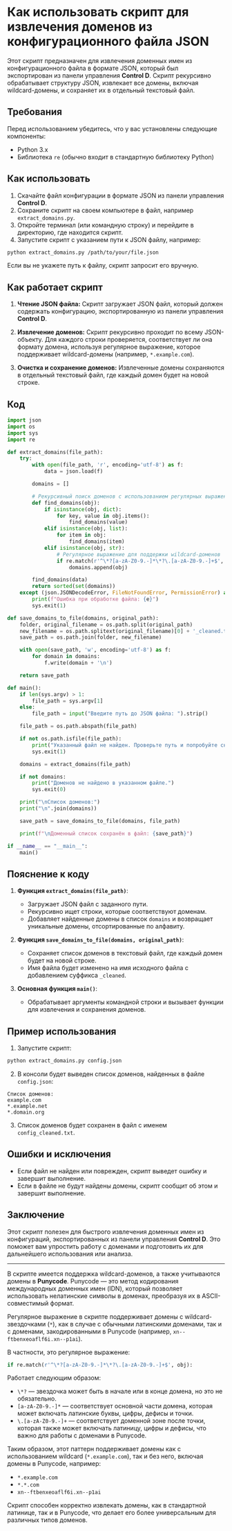 # Как использовать скрипт для извлечения доменов из конфигурационного файла JSON

Этот скрипт предназначен для извлечения доменных имен из конфигурационного файла в формате JSON, который был экспортирован из панели управления **Control D**. Скрипт рекурсивно обрабатывает структуру JSON, извлекает все домены, включая wildcard-домены, и сохраняет их в отдельный текстовый файл.

## Требования

Перед использованием убедитесь, что у вас установлены следующие компоненты:

- Python 3.x
- Библиотека `re` (обычно входит в стандартную библиотеку Python)

## Как использовать

1. Скачайте файл конфигурации в формате JSON из панели управления **Control D**.
2. Сохраните скрипт на своем компьютере в файл, например `extract_domains.py`.
3. Откройте терминал (или командную строку) и перейдите в директорию, где находится скрипт.
4. Запустите скрипт с указанием пути к JSON файлу, например:

```bash
python extract_domains.py /path/to/your/file.json
```

Если вы не укажете путь к файлу, скрипт запросит его вручную.

## Как работает скрипт

1. **Чтение JSON файла:**
   Скрипт загружает JSON файл, который должен содержать конфигурацию, экспортированную из панели управления **Control D**.

2. **Извлечение доменов:**
   Скрипт рекурсивно проходит по всему JSON-объекту. Для каждого строки проверяется, соответствует ли она формату домена, используя регулярное выражение, которое поддерживает wildcard-домены (например, `*.example.com`).

3. **Очистка и сохранение доменов:**
   Извлеченные домены сохраняются в отдельный текстовый файл, где каждый домен будет на новой строке.

## Код

```python
import json
import os
import sys
import re

def extract_domains(file_path):
    try:
        with open(file_path, 'r', encoding='utf-8') as f:
            data = json.load(f)

        domains = []

        # Рекурсивный поиск доменов с использованием регулярных выражений
        def find_domains(obj):
            if isinstance(obj, dict):
                for key, value in obj.items():
                    find_domains(value)
            elif isinstance(obj, list):
                for item in obj:
                    find_domains(item)
            elif isinstance(obj, str):
                # Регулярное выражение для поддержки wildcard-доменов
                if re.match(r'^\*?[a-zA-Z0-9.-]*\*?\.[a-zA-Z0-9.-]+$', obj):
                    domains.append(obj)

        find_domains(data)
        return sorted(set(domains))
    except (json.JSONDecodeError, FileNotFoundError, PermissionError) as e:
        print(f"Ошибка при обработке файла: {e}")
        sys.exit(1)

def save_domains_to_file(domains, original_path):
    folder, original_filename = os.path.split(original_path)
    new_filename = os.path.splitext(original_filename)[0] + '_cleaned.txt'
    save_path = os.path.join(folder, new_filename)

    with open(save_path, 'w', encoding='utf-8') as f:
        for domain in domains:
            f.write(domain + '\n')

    return save_path

def main():
    if len(sys.argv) > 1:
        file_path = sys.argv[1]
    else:
        file_path = input("Введите путь до JSON файла: ").strip()

    file_path = os.path.abspath(file_path)

    if not os.path.isfile(file_path):
        print("Указанный файл не найден. Проверьте путь и попробуйте снова.")
        sys.exit(1)

    domains = extract_domains(file_path)

    if not domains:
        print("Доменов не найдено в указанном файле.")
        sys.exit(0)

    print("\nСписок доменов:")
    print("\n".join(domains))

    save_path = save_domains_to_file(domains, file_path)

    print(f"\nДоменный список сохранён в файл: {save_path}")

if __name__ == "__main__":
    main()
```

## Пояснение к коду

1. **Функция `extract_domains(file_path)`**:
   - Загружает JSON файл с заданного пути.
   - Рекурсивно ищет строки, которые соответствуют доменам.
   - Добавляет найденные домены в список `domains` и возвращает уникальные домены, отсортированные по алфавиту.

2. **Функция `save_domains_to_file(domains, original_path)`**:
   - Сохраняет список доменов в текстовый файл, где каждый домен будет на новой строке.
   - Имя файла будет изменено на имя исходного файла с добавлением суффикса `_cleaned`.

3. **Основная функция `main()`**:
   - Обрабатывает аргументы командной строки и вызывает функции для извлечения и сохранения доменов.

## Пример использования

1. Запустите скрипт:

```bash
python extract_domains.py config.json
```

2. В консоли будет выведен список доменов, найденных в файле `config.json`:

```
Список доменов:
example.com
*.example.net
*.domain.org
```

3. Список доменов будет сохранен в файл с именем `config_cleaned.txt`.

## Ошибки и исключения

- Если файл не найден или поврежден, скрипт выведет ошибку и завершит выполнение.
- Если в файле не будут найдены домены, скрипт сообщит об этом и завершит выполнение.

## Заключение

Этот скрипт полезен для быстрого извлечения доменных имен из конфигураций, экспортированных из панели управления **Control D**. Это поможет вам упростить работу с доменами и подготовить их для дальнейшего использования или анализа.

---

В скрипте имеется поддержка wildcard-доменов, а также учитываются домены в **Punycode**. Punycode — это метод кодирования международных доменных имен (IDN), который позволяет использовать нелатинские символы в доменах, преобразуя их в ASCII-совместимый формат. 

Регулярное выражение в скрипте поддерживает домены с wildcard-звездочками (`*`), как в случае с обычными латинскими доменами, так и с доменами, закодированными в Punycode (например, `xn--ftbenxeoaflf6i.xn--p1ai`).

В частности, это регулярное выражение:

```python
if re.match(r'^\*?[a-zA-Z0-9.-]*\*?\.[a-zA-Z0-9.-]+$', obj):
```

Работает следующим образом:

- `\*?` — звездочка может быть в начале или в конце домена, но это не обязательно.
- `[a-zA-Z0-9.-]*` — соответствует основной части домена, которая может включать латинские буквы, цифры, дефисы и точки.
- `\.[a-zA-Z0-9.-]+` — соответствует доменной зоне после точки, которая также может включать латиницу, цифры и дефисы, что важно для работы с доменами в Punycode.

Таким образом, этот паттерн поддерживает домены как с использованием wildcard (`*.example.com`), так и без него, включая домены в Punycode, например:

- `*.example.com`
- `*.*.com`
- `xn--ftbenxeoaflf6i.xn--p1ai`

Скрипт способен корректно извлекать домены, как в стандартной латинице, так и в Punycode, что делает его более универсальным для различных типов доменов.
